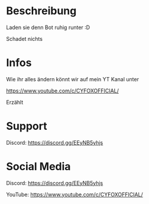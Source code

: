 # Beschreibung
Laden sie denn Bot ruhig runter :D

Schadet nichts

# Infos
Wie ihr alles ändern könnt wir auf mein YT Kanal unter

https://www.youtube.com/c/CYFOXOFFICIAL/

Erzählt

# Support
Discord: https://discord.gg/EEyNB5yhjs

# Social Media
Discord: https://discord.gg/EEyNB5yhjs

YouTube: https://www.youtube.com/c/CYFOXOFFICIAL/
